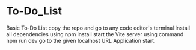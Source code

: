 # To-Do_List
Basic To-Do List
copy the repo and go to any code editor's terminal
Install all dependencies using npm install
start the Vite server using command npm run dev
go to the given localhost URL
Application start.
